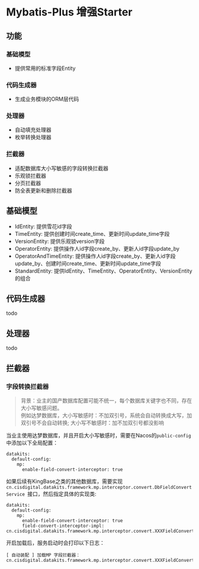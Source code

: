 # Mybatis-Plus 增强Starter

## 功能

### 基础模型

- 提供常用的标准字段Entity

### 代码生成器

- 生成业务模块的ORM层代码

### 处理器

- 自动填充处理器
- 枚举转换处理器

### 拦截器
- 适配数据库大小写敏感的字段转换拦截器
- 乐观锁拦截器
- 分页拦截器
- 防全表更新和删除拦截器

## 基础模型

- IdEntity: 提供雪花id字段
- TimeEntity: 提供创建时间create_time、更新时间update_time字段
- VersionEntity: 提供乐观锁version字段
- OperatorEntity: 提供操作人id字段create_by、更新人id字段update_by
- OperatorAndTimeEntity: 提供操作人id字段create_by、更新人id字段update_by、创建时间create_time、更新时间update_time字段
- StandardEntity: 提供IdEntity、TimeEntity、OperatorEntity、VersionEntity的组合

## 代码生成器

todo

## 处理器

todo

## 拦截器

### 字段转换拦截器

> 背景：业主的国产数据库配置可能不统一，每个数据库关键字也不同，存在大小写敏感问题。  
> 例如达梦数据库，大小写敏感时：不加双引号，系统会自动转换成大写，加双引号不会自动转换;
> 大小写不敏感时：加不加双引号都没影响

当业主使用达梦数据库，并且开启大小写敏感时，需要在Nacos的`public-config`中添加以下全局配置：

```
datakits:
  default-config:
    mp:
      enable-field-convert-interceptor: true
```

如果后续有KingBase之类的其他数据库，需要实现`cn.cisdigital.datakits.framework.mp.interceptor.convert.DbFieldConvertService
`接口，然后指定具体的实现类:  
```
datakits:
  default-config:
    mp:
      enable-field-convert-interceptor: true
      field-convert-interceptor-impl: cn.cisdigital.datakits.framework.mp.interceptor.convert.XXXFieldConvertService
```

开启加载后，服务启动时会打印以下日志：

```
[ 自动装配 ] 加载MP 字段拦截器：  cn.cisdigital.datakits.framework.mp.interceptor.convert.XXXFieldConvertService
```

